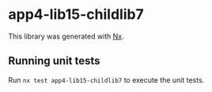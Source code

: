 # app4-lib15-childlib7

This library was generated with [Nx](https://nx.dev).

## Running unit tests

Run `nx test app4-lib15-childlib7` to execute the unit tests.

